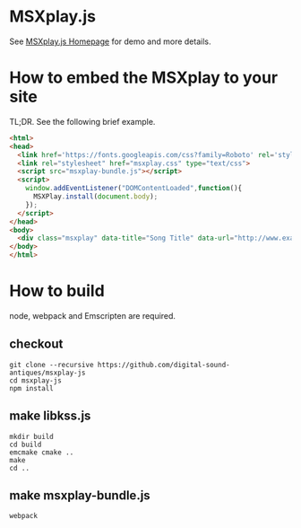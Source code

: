 # MSXplay.js

See [MSXplay.js Homepage](http://digital-sound-antiques.github.io/msxplay-js/) for demo and more details.

# How to embed the MSXplay to your site

TL;DR. See the following brief example. 

```html
<html>
<head>
  <link href='https://fonts.googleapis.com/css?family=Roboto' rel='stylesheet' type='text/css'>
  <link rel="stylesheet" href="msxplay.css" type="text/css">
  <script src="msxplay-bundle.js"></script>
  <script>
    window.addEventListener("DOMContentLoaded",function(){
      MSXPlay.install(document.body);
    });
  </script>
</head>
<body>
  <div class="msxplay" data-title="Song Title" data-url="http://www.example.com/example.kss"></div>
</body>
</html>
```

# How to build

node, webpack and Emscripten are required.

## checkout
```
git clone --recursive https://github.com/digital-sound-antiques/msxplay-js
cd msxplay-js
npm install
```

## make libkss.js
```
mkdir build
cd build
emcmake cmake ..
make
cd ..
```

## make msxplay-bundle.js
```
webpack
```
